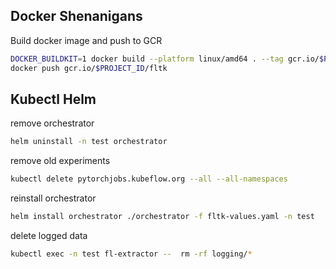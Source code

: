 ## Docker Shenanigans
Build docker image and push to GCR
```bash
DOCKER_BUILDKIT=1 docker build --platform linux/amd64 . --tag gcr.io/$PROJECT_ID/fltk
docker push gcr.io/$PROJECT_ID/fltk
```

## Kubectl Helm
remove orchestrator
```bash
helm uninstall -n test orchestrator
```
remove old experiments
```bash
kubectl delete pytorchjobs.kubeflow.org --all --all-namespaces
```
reinstall orchestrator
```bash
helm install orchestrator ./orchestrator -f fltk-values.yaml -n test
```

delete logged data
```bash
kubectl exec -n test fl-extractor --  rm -rf logging/*
```